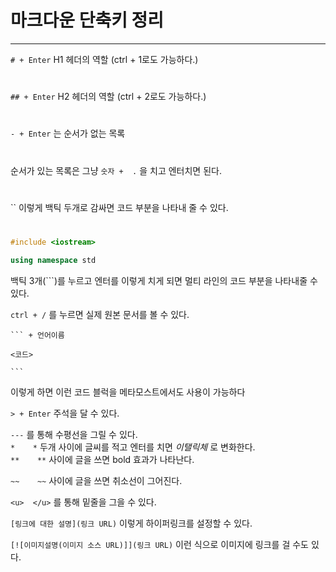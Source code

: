 # 마크다운 단축키 정리

---
`# + Enter` H1 헤더의 역할 (ctrl + 1로도 가능하다.)    
#
`## + Enter` H2 헤더의 역할 (ctrl + 2로도 가능하다.)        
#
`- + Enter` 는 순서가 없는 목록  
#
순서가 있는 목록은 그냥 `숫자 +  .` 을 치고 엔터치면 된다.  
#
`` 이렇게 백틱 두개로 감싸면 코드 부분을 나타내 줄 수 있다.  
#
```c++
#include <iostream>

using namespace std

```

백틱 3개(```)를 누르고 엔터를 이렇게 치게 되면 멀티 라인의 코드 부분을 나타내줄 수 있다.



`ctrl + /` 를 누르면 실제 원본 문서를 볼 수 있다.     





` ``` + 언어이름 `

`<코드>`

` ``` `

이렇게 하면 이런 코드 블럭을 메타모스트에서도 사용이 가능하다   





`> + Enter` 주석을 달 수 있다.   


 
`---` 를 통해 수평선을 그릴 수 있다.                           
`*    *` 두개 사이에 글씨를 적고 엔터를 치면 *이탤릭체* 로 변화한다.              
`**    **` 사이에 글을 쓰면 bold 효과가 나타난다.              



`~~    ~~` 사이에 글을 쓰면 취소선이 그어진다.



`<u>  </u>` 를 통해 밑줄을 그을 수 있다.



`[링크에 대한 설명](링크 URL)` 이렇게 하이퍼링크를 설정할 수 있다.



`[![이미지설명(이미지 소스 URL)]](링크 URL)` 이런 식으로 이미지에 링크를 걸 수도 있다.